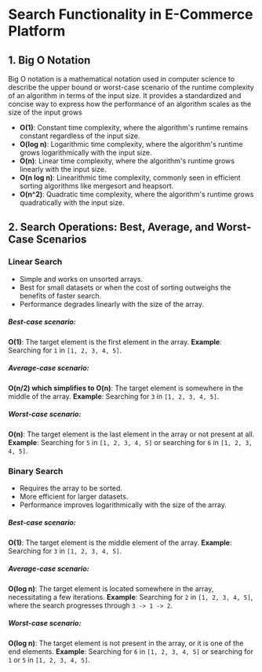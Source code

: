 # Search Functionality in E-Commerce Platform

## 1. Big O Notation

Big O notation is a mathematical notation used in computer science to describe the upper bound or worst-case scenario of the runtime complexity of an algorithm in terms of the input size. It provides a standardized and concise way to express how the performance of an algorithm scales as the size of the input grows
- **O(1)**: Constant time complexity, where the algorithm's runtime remains constant regardless of the input size.
- **O(log n)**: Logarithmic time complexity, where the algorithm's runtime grows logarithmically with the input size.
- **O(n)**: Linear time complexity, where the algorithm's runtime grows linearly with the input size.
- **O(n log n)**: Linearithmic time complexity, commonly seen in efficient sorting algorithms like mergesort and heapsort.
- **O(n^2)**: Quadratic time complexity, where the algorithm's runtime grows quadratically with the input size.

## 2. Search Operations: Best, Average, and Worst-Case Scenarios

### Linear Search
- Simple and works on unsorted arrays.
- Best for small datasets or when the cost of sorting outweighs the benefits of faster search.
- Performance degrades linearly with the size of the array.
##### Best-case scenario:
**O(1)**: The target element is the first element in the array.
**Example**: Searching for `1` in `[1, 2, 3, 4, 5]`.

##### Average-case scenario:
**O(n/2) which simplifies to O(n)**: The target element is somewhere in the middle of the array.
**Example**: Searching for `3` in `[1, 2, 3, 4, 5]`.

##### Worst-case scenario:
**O(n)**: The target element is the last element in the array or not present at all.
**Example**: Searching for `5` in `[1, 2, 3, 4, 5]` or searching for `6` in `[1, 2, 3, 4, 5]`.

### Binary Search
- Requires the array to be sorted.
- More efficient for larger datasets.
- Performance improves logarithmically with the size of the array.

##### Best-case scenario:
**O(1)**: The target element is the middle element of the array.
**Example**: Searching for `3` in `[1, 2, 3, 4, 5]`.

##### Average-case scenario:
**O(log n)**: The target element is located somewhere in the array, necessitating a few iterations.
**Example**: Searching for `2` in `[1, 2, 3, 4, 5]`, where the search progresses through `3 -> 1 -> 2`.

##### Worst-case scenario:
**O(log n)**: The target element is not present in the array, or it is one of the end elements.
**Example**: Searching for `6` in `[1, 2, 3, 4, 5]` or searching for `1` or `5` in `[1, 2, 3, 4, 5]`.


